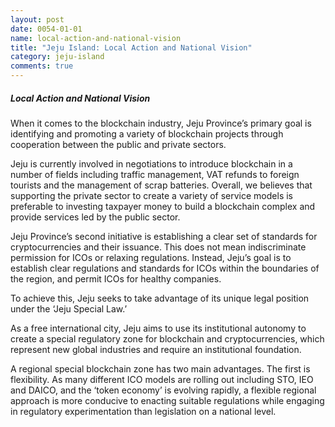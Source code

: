 ```yaml
---
layout: post
date: 0054-01-01
name: local-action-and-national-vision
title: "Jeju Island: Local Action and National Vision"
category: jeju-island
comments: true
---
```


##### Local Action and National Vision
When it comes to the blockchain industry, Jeju Province’s primary goal is identifying and promoting a variety of blockchain projects through cooperation between the public and private sectors.

Jeju is currently involved in negotiations to introduce blockchain in a number of fields including traffic management, VAT refunds to foreign tourists and the management of scrap batteries. Overall, we believes that supporting the private sector to create a variety of service models is preferable to investing taxpayer money to build a blockchain complex and provide services led by the public sector.

Jeju Province’s second initiative is establishing a clear set of standards for cryptocurrencies and their issuance. This does not mean indiscriminate permission for ICOs or relaxing regulations. Instead, Jeju’s goal is to establish clear regulations and standards for ICOs within the boundaries of the region, and permit ICOs for healthy companies.

To achieve this, Jeju seeks to take advantage of its unique legal position under the ‘Jeju Special Law.’

As a free international city, Jeju aims to use its institutional autonomy to create a special regulatory zone for blockchain and cryptocurrencies, which represent new global industries and require an institutional foundation.

A regional special blockchain zone has two main advantages. The first is flexibility. As many different ICO models are rolling out including STO, IEO and DAICO, and the ‘token economy’ is evolving rapidly, a flexible regional approach is more conducive to enacting suitable regulations while engaging in regulatory experimentation than legislation on a national level.
